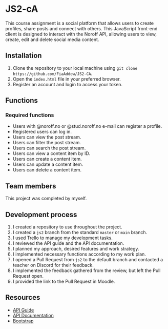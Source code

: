 # JS2-cA

This course assignment is a social platform that allows users to create profiles, share posts and connect with others. This JavaScript front-end client is designed to interact with the Noroff API, allowing users to view, create, edit and delete social media content.

## Installation

1. Clone the repository to your local machine using `git clone https://github.com/FiaAddow/JS2-CA`.
2. Open the `index.html` file in your preferred browser.
3. Register an account and login to access your token.

## Functions

### Required functions

- Users with @noroff.no or @stud.noroff.no e-mail can register a profile.
- Registered users can log in.
- Users can view the post stream.
- Users can filter the post stream.
- Users can search the post stream.
- Users can view a content item by ID.
- Users can create a content item.
- Users can update a content item.
- Users can delete a content item.

## Team members

This project was completed by myself.

## Development process

1. I created a repository to use throughout the project.
2. I created a `js2` branch from the standard `master` or `main` branch.
3. I used Trello to manage my development tasks.
4. I reviewed the API guide and the API documentation.
5. I planned my approach, desired features and work strategy.
6. I implemented necessary functions according to my work plan.
7. I opened a Pull Request from `js2` to the default branch and contacted a teacher on Discord for their feedback.
8. I implemented the feedback gathered from the review, but left the Pull Request open.
9. I provided the link to the Pull Request in Moodle.

## Resources

- [API Guide](https://nf-api.onrender.com/docs/static/index.html#/auction-auth/post_api_v1_auction_auth_register)
- [API Documentation](https://noroff.no/api-docs)
- [Bootstrap](https://mdbootstrap.com/snippets/access-restricted)
